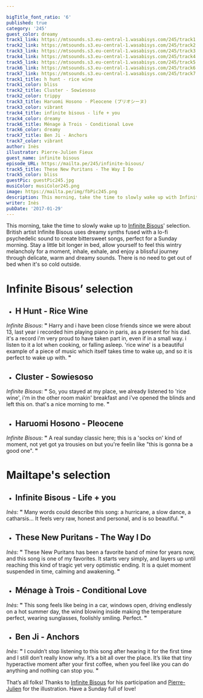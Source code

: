 ```yaml
---

bigTitle_font_ratio: '6'
published: true
category: '245'
guest_color: dreamy
track1_link: https://mtsounds.s3.eu-central-1.wasabisys.com/245/track1.mp3
track2_link: https://mtsounds.s3.eu-central-1.wasabisys.com/245/track2.mp3
track3_link: https://mtsounds.s3.eu-central-1.wasabisys.com/245/track3.mp3
track4_link: https://mtsounds.s3.eu-central-1.wasabisys.com/245/track4.mp3
track5_link: https://mtsounds.s3.eu-central-1.wasabisys.com/245/track5.mp3
track6_link: https://mtsounds.s3.eu-central-1.wasabisys.com/245/track6.mp3
track7_link: https://mtsounds.s3.eu-central-1.wasabisys.com/245/track7.mp3
track1_title: h hunt - rice wine
track1_color: bliss
track2_title: Cluster - Sowiesoso
track2_color: trippy
track3_title: Haruomi Hosono - Pleocene (プリオシーヌ)
track3_color: vibrant
track4_title: infinite bisous - life + you
track4_color: dreamy
track6_title: Ménage à Trois - Conditional Love
track6_color: dreamy
track7_title: Ben Ji - Anchors
track7_color: vibrant
author: Inès
illustrator: Pierre-Julien Fieux
guest_name: infinite bisous
episode_URL: https://mailta.pe/245/infinite-bisous/
track5_title: These New Puritans - The Way I Do
track5_color: bliss
guestPic: guestPic245.jpg
musiColor: musiColor245.png
image: https://mailta.pe/img/fbPic245.png
description: This morning, take the time to slowly wake up with Infinite Bisous' selection. Stay a little bit longer in bed and enjoy a blissful journey through delicate, warm and dreamy sounds. There is no need to get out of bed when it's so cold outside.
writer: Inès
pubDate: '2017-01-29'
---
```

This morning, take the time to slowly wake up to [Infinite Bisous](https://www.facebook.com/infinitebisous/ "Facebook")' selection. British artist Infinite Bisous uses dreamy synths fused with a lo-fi psychedelic sound to create bittersweet songs, perfect for a Sunday morning. Stay a little bit longer in bed, allow yourself to feel this wintry melancholy for a moment, inhale, exhale, and enjoy a blissful journey through delicate, warm and dreamy sounds. There is no need to get out of bed when it's so cold outside.


# **Infinite Bisous’ selection**

+ ## H Hunt - Rice Wine
_Infinite Bisous_: **"** Harry and i have been close friends since we were about 13, last year i recorded him playing piano in paris, as a present for his dad. it's a record i'm very proud to have taken part in, even if in a small way. i listen to it a lot when cooking, or falling asleep. 'rice wine' is a beautiful example of a piece of music which itself takes time to wake up, and so it is perfect to wake up with. **"** 

+ ## Cluster - Sowiesoso
_Infinite Bisous_: **"** So, you stayed at my place, we already listened to 'rice wine', i'm in the other room makin' breakfast and i've opened the blinds and left this on. that's a nice morning to me. **"** 

+ ## Haruomi Hosono - Pleocene
_Infinite Bisous_: **"** A real sunday classic here; this is a 'socks on' kind of moment, not yet got ya trousies on but you're feelin like "this is gonna be a good one". **"** 


# Mailtape's selection

+ ## Infinite Bisous - Life + you
_Inès_: **"** Many words could describe this song: a hurricane, a slow dance, a catharsis... It feels very raw, honest and personal, and is so beautiful. **"**  

+ ## These New Puritans - The Way I Do
_Inès_: **"** These New Puritans has been a favorite band of mine for years now, and this song is one of my favorites. It starts very simply, and layers up until reaching this kind of tragic yet very optimistic ending. It is a quiet moment suspended in time, calming and awakening. **"** 


+ ## Ménage à Trois - Conditional Love
_Inès_: **"** This song feels like being in a car, windows open, driving endlessly on a hot summer day, the wind blowing inside making the temperature perfect, wearing sunglasses, foolishly smiling. Perfect. **"** 

+ ## Ben Ji - Anchors
_Inès_: **"** I couldn’t stop listening to this song after hearing it for the first time and I still don’t really know why. It’s a bit all over the place. It’s like that tiny hyperactive moment after your first coffee, when you feel like you can do anything and nothing can stop you. **"** 


That’s all folks! Thanks to [Infinite Bisous](https://www.facebook.com/infinitebisous/ "Facebook") for his participation and [Pierre-Julien](http://pierrejulienfieux.com/ "Site") for the illustration. Have a Sunday full of love! 

